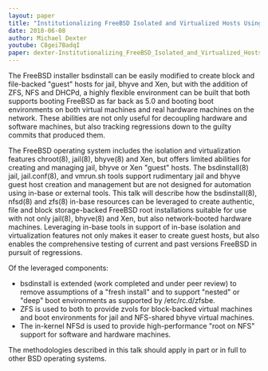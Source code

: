 ```yaml
---
layout: paper
title: "Institutionalizing FreeBSD Isolated and Virtualized Hosts Using bsdinstall(8), zfs(8) and nfsd(8): Authentic jail and VM hosts are best created with authentic tools"
date: 2018-06-08
author: Michael Dexter
youtube: C8gei7BadqI
paper: dexter-Institutionalizing_FreeBSD_Isolated_and_Virtualized_Hosts-paper.pdf
---
```

The FreeBSD installer bsdinstall can be easily modified to create block and file-backed "guest" hosts for jail, bhyve and Xen, but with the addition of ZFS, NFS and DHCPd, a highly flexible environment can be built that both supports booting FreeBSD as far back as 5.0 and booting boot environments on both virtual machines and real hardware machines on the network. These abilities are not only useful for decoupling hardware and software machines, but also tracking regressions down to the guilty commits that produced them.

The FreeBSD operating system includes the isolation and virtualization features chroot(8), jail(8), bhyve(8) and Xen, but offers limited abilities for creating and managing jail, bhyve or Xen "guest" hosts. The bsdinstall(8) jail, jail.conf(8), and vmrun.sh tools support rudimentary jail and bhyve guest host creation and management but are not designed for automation using in-base or external tools. This talk will describe how the bsdinstall(8), nfsd(8) and zfs(8) in-base resources can be leveraged to create authentic, file and block storage-backed FreeBSD root installations suitable for use with not only jail(8), bhyve(8) and Xen, but also network-booted hardware machines. Leveraging in-base tools in support of in-base isolation and virtualization features not only makes it easer to create guest hosts, but also enables the comprehensive testing of current and past versions FreeBSD in pursuit of regressions.

Of the leveraged components:

* bsdinstall is extended (work completed and under peer review) to remove assumptions of a "fresh install" and to support "nested" or "deep" boot environments as supported by /etc/rc.d/zfsbe.
* ZFS is used to both to provide zvols for block-backed virtual machines and boot environments for jail and NFS-shared bhyve virtual machines.
* The in-kernel NFSd is used to provide high-performance "root on NFS" support for software and hardware machines.

The methodologies described in this talk should apply in part or in full to other BSD operating systems.